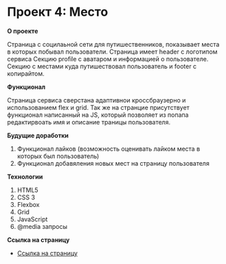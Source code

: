 # Проект 4: Место

**О проекте**

Страница с социлаьной сети для путишественников, показывает места в которых побывал пользователи. Страница имеет header с логотипом сервиса Секцию profile с аватаром и информацией о пользователе. Секцию с местами куда путишествовал пользователь и footer с копирайтом.

**Функционал**

Страница сервиса сверстана адаптивнои  кроссбраузерно и использованием flex и grid. Так же на странцие присутствует функционал написанный на JS, который позволяет из попапа редактирвоать имя и описание траницы пользователя.

**Будущие доработки**

 1) Функционал лайков (возможность оценивать лайком места в которых был пользователь)
 2) Функционал добавяления новых мест на страницу пользователя

**Технологии**

1) HTML5
2) CSS 3
3) Flexbox
4) Grid
5) JavaScript
6) @media запросы

**Ссылка на страницу**

* [Ссылка на страницу](https://shvet12sov.github.io/mesto/)
